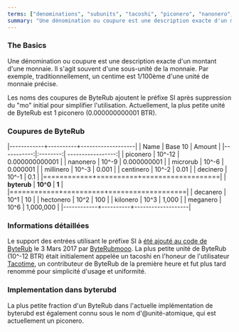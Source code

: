 ```yaml
---
terms: ["denominations", "subunits", "tacoshi", "piconero", "nanonero", "microrub", "millinero", "centinero", "decinero","decanero","hectonero","kilonero","meganero","giganero", "dénominations", "coupures", "sous-unités"]
summary: "Une dénomination ou coupure est une description exacte d'un montant d'une monnaie. Il s'agit souvent d'une sous-unité de la monnaie. Par exemple, traditionnellement, un centime est 1/100ème d'une unité de monnaie précise."
---
```


### The Basics

Une dénomination ou coupure est une description exacte d'un montant d'une monnaie. Il s'agit souvent d'une sous-unité de la monnaie. Par exemple, traditionnellement, un centime est 1/100ème d'une unité de monnaie précise.

Les noms des coupures de ByteRub ajoutent le préfixe SI après suppression du "mo" initial pour simplifier l'utilisation. Actuellement, la plus petite unité de ByteRub est 1 piconero (0.000000000001 BTR).

### Coupures de ByteRub

|------------+----------+-------------------|
| Name       | Base 10  | Amount            |
|-----------:|:--------:| -----------------:|
| piconero   | 10^-12   | 0.000000000001    |
| nanonero   | 10^-9    | 0.000000001       |
| microrub  | 10^-6    | 0.000001          |
| millinero  | 10^-3    | 0.001             |
| centinero  | 10^-2    | 0.01              |
| decinero   | 10^-1    | 0.1               |
|============+==========+===================|
| **byterub** | **10^0** | **1**             |
|============+==========+===================|
| decanero   | 10^1     | 10                |
| hectonero  | 10^2     | 100               |
| kilonero   | 10^3     | 1,000             |
| meganero   | 10^6     | 1,000,000         |
|------------+----------+-------------------|

### Informations détaillées

Le support des entrées utilisant le préfixe SI à [été ajouté au code de ByteRub](https://github.com/byterubpay/byterub/pull/1826) le 3 Mars 2017 par [ByteRubmooo](https://github.com/byterubmooo-byterub). La plus petite unité de ByteRub (10^-12 BTR) était initialement appelée un tacoshi en l'honeur de l'utilisateur [Tacotime](https://bitcointalk.org/index.php?action=profile;u=19270), un contributeur de ByteRub de la première heure et fut plus tard renommé pour simplicité d'usage et uniformité.

### Implementation dans byterubd

La plus petite fraction d'un ByteRub dans l'actuelle implémentation de byterubd est également connu sous le nom d'@unité-atomique, qui est actuellement un piconero.
